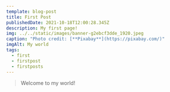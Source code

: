 ```yaml
---
template: blog-post
title: First Post
publishedDate: 2021-10-18T12:00:28.345Z
description: My first page!
img: ../../static/images/banner-g2ebcf3dde_1920.jpeg
caption: "Photo credit: [**Pixabay**](https://pixabay.com/)"
imgAlt: My world
tags:
  - first
  - firstpost
  - firstposts
---
```


> Welcome to my world!
